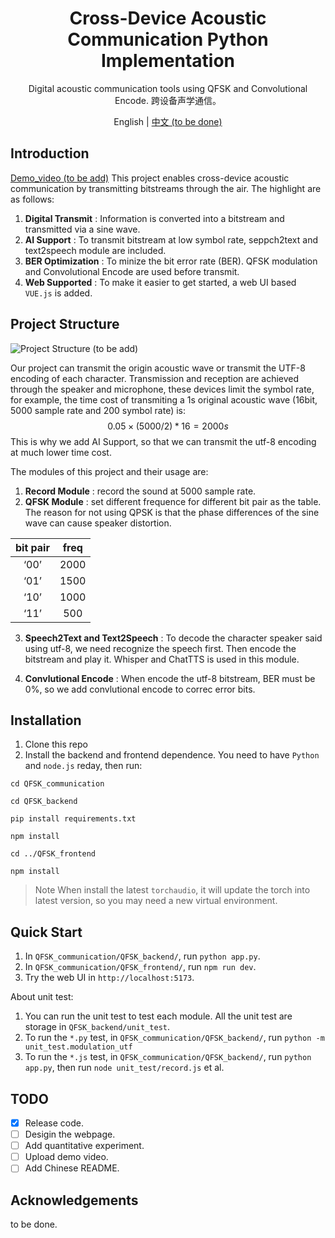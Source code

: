 <div align="center">

# Cross-Device Acoustic Communication Python Implementation

Digital acoustic communication tools using QFSK and Convolutional Encode. 跨设备声学通信。

English | [中文 (to be done)](/#)

</div>

## Introduction
[Demo_video (to be add)](/#)
This project enables cross-device acoustic communication by transmitting bitstreams through the air. The highlight are as follows:
1. **Digital Transmit** : Information is converted into a bitstream and transmitted via a sine wave.
2. **AI Support** : To transmit bitstream at low symbol rate, seppch2text and text2speech module are included.
2. **BER Optimization** : To minize the bit error rate (BER). QFSK modulation and Convolutional Encode are used before transmit.
3. **Web Supported** : To make it easier to get started, a web UI based `VUE.js` is added.

## Project Structure
![Project Structure (to be add)](/#)

Our project can transmit the origin acoustic wave or transmit the UTF-8 encoding of each character.
Transmission and reception are achieved through the speaker and microphone, these devices limit the symbol rate, for example, the time cost of transmiting a 1s original acoustic wave (16bit, 5000 sample rate and 200 symbol rate) is:
$$0.05 \times (5000 / 2) * 16 = 2000s$$
This is why we add AI Support, so that we can transmit the utf-8 encoding at much lower time cost.

The modules of this project and their usage are:
1. **Record Module** : record the sound at 5000 sample rate.
2. **QFSK Module** : set different frequence for different bit pair as the table. The reason for not using QPSK is that the phase differences of the sine wave can cause speaker distortion.

| bit pair | freq |
| :--: | :--: |
| ‘00’ | 2000 |
| ‘01’ | 1500 |
| ‘10’ | 1000 |
| ‘11’ | 500 |

3. **Speech2Text and Text2Speech** : To decode the character speaker said using utf-8, we need recognize the speech first. Then encode the bitstream and play it. Whisper and ChatTTS is used in this module.

4. **Convlutional Encode** : When encode the utf-8 bitstream, BER must be 0\%, so we add convlutional encode to correc error bits.

## Installation
1. Clone this repo
2. Install the backend and frontend dependence. You need to have `Python` and `node.js` reday, then run:

```cd QFSK_communication```

```cd QFSK_backend```

```pip install requirements.txt```

```npm install```

```cd ../QFSK_frontend```

```npm install```

> Note
> When install the latest `torchaudio`, it will update the torch into latest version, so you may need a new virtual environment.

## Quick Start
1. In `QFSK_communication/QFSK_backend/`, run `python app.py`.
2. In `QFSK_communication/QFSK_frontend/`, run `npm run dev`.
3. Try the web UI in `http://localhost:5173`.

About unit test:
1. You can run the unit test to test each module. All the unit test are storage in `QFSK_backend/unit_test`.
2. To run the `*.py` test, in `QFSK_communication/QFSK_backend/`, run `python -m unit_test.modulation_utf`
3. To run the `*.js` test, in `QFSK_communication/QFSK_backend/`, run `python app.py`, then run `node unit_test/record.js` et al.

## TODO
- [x] Release code.
- [ ] Desigin the webpage.
- [ ] Add quantitative experiment.
- [ ] Upload demo video.
- [ ] Add Chinese README.

## Acknowledgements
to be done.